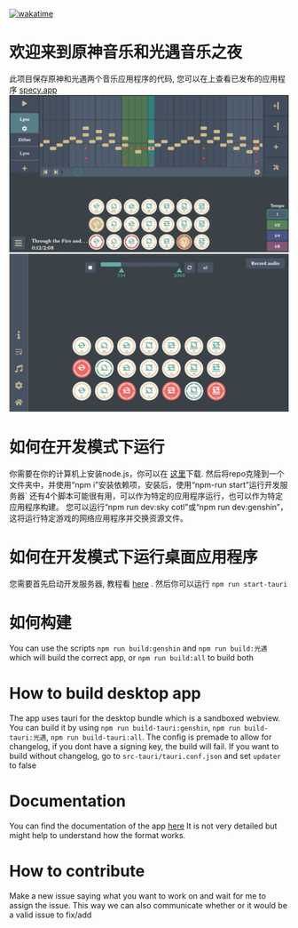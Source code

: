 [![wakatime](https://wakatime.com/badge/user/f0147aa6-69b8-4142-806c-050d6fee026e/project/68da356a-cd0b-40cb-996c-0799e406179f.svg)](https://wakatime.com/badge/user/f0147aa6-69b8-4142-806c-050d6fee026e/project/68da356a-cd0b-40cb-996c-0799e406179f)
# 欢迎来到原神音乐和光遇音乐之夜

此项目保存原神和光遇两个音乐应用程序的代码, 您可以在上查看已发布的应用程序 [specy.app](https://specy.app)
![Composer](docs/assets/composer.webp)
![Player](docs/assets/player.webp)

# 如何在开发模式下运行
你需要在你的计算机上安装node.js，你可以在 [这里](https://nodejs.org/en/)下载.
然后将repo克隆到一个文件夹中，并使用“npm i”安装依赖项，安装后，使用“npm-run start”运行开发服务器`
还有4个脚本可能很有用，可以作为特定的应用程序运行，也可以作为特定应用程序构建。
您可以运行“npm run dev:sky cotl”或“npm run dev:genshin”，这将运行特定游戏的网络应用程序并交换资源文件。

# 如何在开发模式下运行桌面应用程序
您需要首先启动开发服务器, 教程看 [here](#how-to-run-in-dev-mode) .
然后你可以运行 `npm run start-tauri`

# 如何构建
You can use the scripts `npm run build:genshin` and `npm run build:光遇` which will build the correct app, or `npm run build:all` to build both

# How to build desktop app

The app uses tauri for the desktop bundle which is a sandboxed webview. You can build it by using `npm run build-tauri:genshin`, `npm run build-tauri:光遇`, `npm run build-tauri:all`. The config is premade to allow for changelog, if you dont have a signing key, the build will fail. If you want to build without changelog, go to `src-tauri/tauri.conf.json` and set `updater` to false


# Documentation
You can find the documentation of the app [here](https://github.com/Specy/genshin-music/wiki)
It is not very detailed but might help to understand how the format works.

# How to contribute
Make a new issue saying what you want to work on and wait for me to assign the issue. This way we can also communicate whether or it would be a valid issue to fix/add
